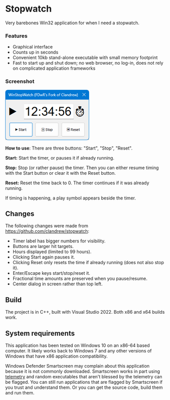 # Stopwatch
Very barebones Win32 application for when I need a stopwatch.

### Features

* Graphical interface
* Counts up in seconds
* Convenient 10kb stand-alone executable with small memory footprint
* Fast to start up and shut down; no web browser, no log-in, does not rely on complicated application frameworks

### Screenshot

![Image](Images/Screenshot.png "Program screenshot")

**How to use**: There are three buttons: "Start", "Stop", "Reset".

**Start:** Start the timer, or pauses it if already running.

**Stop:** Stop (or rather pause) the timer. Then you can either resume timing with the Start button or clear it with the Reset button.

**Reset:** Reset the time back to 0. The timer continues if it was already running.

If timing is happening, a play symbol appears beside the timer.

## Changes

The following changes were made from https://github.com/clandrew/stopwatch:

- Timer label has bigger numbers for visibility.
- Buttons are larger hit targets.
- Hours displayed (limited to 99 hours).
- Clicking Start again pauses it.
- Clicking Reset only resets the time if already running (does not also stop it).
- Enter/Escape keys start/stop/reset it.
- Fractional time amounts are preserved when you pause/resume.
- Center dialog in screen rather than top left.

## Build
The project is in C++, built with Visual Studio 2022. Both x86 and x64 builds work.

## System requirements
This application has been tested on Windows 10 on an x86-64 based computer. It likely works back to Windows 7 and any other versions of Windows that have x86 application compatibility.

Windows Defender Smartscreen may complain about this application because it is not commonly downloaded. Smartscreen works in part using [telemetry](https://learn.microsoft.com/en-us/windows/security/threat-protection/microsoft-defender-smartscreen/microsoft-defender-smartscreen-overview) and random executables that aren't blessed by the telemetry can be flagged. You can still run applications that are flagged by Smartscreen if you trust and understand them. Or you can get the source code, build them and run them.
